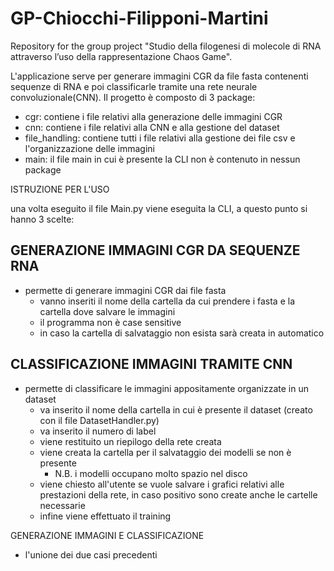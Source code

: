 # GP-Chiocchi-Filipponi-Martini
 Repository for the group project "Studio della filogenesi di molecole di RNA attraverso l’uso della rappresentazione Chaos Game".
 
L'applicazione serve per generare immagini CGR da file fasta contenenti sequenze di RNA 
e poi classificarle tramite una rete neurale convoluzionale(CNN).
Il progetto è composto di 3 package:
- cgr: contiene i file relativi alla generazione delle immagini CGR
- cnn: contiene i file  relativi alla CNN e alla gestione del dataset
- file_handling: contiene tutti i file relativi alla gestione dei file csv e 
l'organizzazione delle immagini
- main: il file main in cui è presente la CLI non è contenuto in nessun package

ISTRUZIONE PER L'USO

una volta eseguito il file Main.py viene eseguita la CLI, a questo punto
si hanno 3 scelte:

GENERAZIONE IMMAGINI CGR DA SEQUENZE RNA
  - 
- permette di generare immagini CGR dai file fasta
  - vanno inseriti il nome della cartella da cui prendere i fasta
    e la cartella dove salvare le immagini
  - il programma non è case sensitive
  - in caso la cartella di salvataggio non esista sarà creata in automatico

CLASSIFICAZIONE IMMAGINI TRAMITE CNN
  - 
- permette di classificare le immagini appositamente organizzate in un dataset
  - va inserito il nome della cartella in cui è presente il dataset
(creato con il file DatasetHandler.py)
  - va inserito il numero di label
  - viene restituito un riepilogo della rete creata
  - viene creata la cartella per il salvataggio dei modelli se non è presente
    - N.B. i modelli occupano molto spazio nel disco
  - viene chiesto all'utente se vuole salvare i grafici relativi alle
prestazioni della rete, in caso positivo sono create anche le cartelle necessarie
  - infine viene effettuato il training

GENERAZIONE IMMAGINI E CLASSIFICAZIONE
  - l'unione dei due casi precedenti
